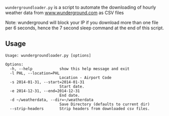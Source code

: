`wundergroundloader.py` is a script to automate the downloading of hourly weather data from www.wunderground.com as CSV files

Note: wunderground will block your IP if you download more than one file per 6 seconds, hence the 7 second sleep command at the end of this script.

## Usage

```
Usage: wundergroundloader.py [options]

Options:
  -h, --help            show this help message and exit
  -l PHL, --location=PHL
                        Location - Airport Code
  -s 2014-01-31, --start=2014-01-31
                        Start date.
  -e 2014-12-31, --end=2014-12-31
                        End date.
  -d ~/weatherdata, --dir=~/weatherdata
                        Save Directory (defaults to current dir)
  --strip-headers       Strip headers from downloaded csv files.
```

